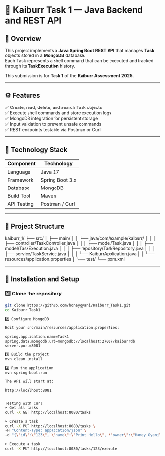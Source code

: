 # 🧩 Kaiburr Task 1 — Java Backend and REST API

## 📘 Overview
This project implements a **Java Spring Boot REST API** that manages **Task** objects stored in a **MongoDB** database.  
Each Task represents a shell command that can be executed and tracked through its **TaskExecution** history.

This submission is for **Task 1** of the **Kaiburr Assessment 2025**.

---

## ⚙️ Features

✅ Create, read, delete, and search Task objects  
✅ Execute shell commands and store execution logs  
✅ MongoDB integration for persistent storage  
✅ Input validation to prevent unsafe commands  
✅ REST endpoints testable via Postman or Curl

---

## 🧱 Technology Stack

| Component | Technology |
|------------|-------------|
| Language | Java 17 |
| Framework | Spring Boot 3.x |
| Database | MongoDB |
| Build Tool | Maven |
| API Testing | Postman / Curl |

---

## 📂 Project Structure

kaiburr_1/
├── src/
│ ├── main/
│ │ ├── java/com/example/kaiburr/
│ │ │ ├── controller/TaskController.java
│ │ │ ├── model/Task.java
│ │ │ ├── model/TaskExecution.java
│ │ │ ├── repository/TaskRepository.java
│ │ │ ├── service/TaskService.java
│ │ │ └── KaiburrApplication.java
│ │ └── resources/application.properties
│ └── test/
└── pom.xml


---

## 🔧 Installation and Setup

### 1️⃣ Clone the repository
```bash
git clone https://github.com/honeygyani/Kaiburr_Task1.git
cd Kaiburr_Task1

2️⃣ Configure MongoDB

Edit your src/main/resources/application.properties:

spring.application.name=Task1
spring.data.mongodb.uri=mongodb://localhost:27017/kaiburrdb
server.port=8081

3️⃣ Build the project
mvn clean install

4️⃣ Run the application
mvn spring-boot:run

The API will start at:

http://localhost:8081


Testing with Curl
➤ Get all tasks
curl -X GET http://localhost:8080/tasks

➤ Create a task
curl -X PUT http://localhost:8080/tasks \
-H "Content-Type: application/json" \
-d "{\"id\":\"123\", \"name\":\"Print Hello\", \"owner\":\"Honey Gyani\", \"command\":\"echo Hello World!\"}"

➤ Execute a task
curl -X PUT http://localhost:8080/tasks/123/execute
